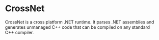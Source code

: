 CrossNet
========

CrossNet is a cross platform .NET runtime. It parses .NET assemblies and generates unmanaged C++ code that can be compiled on any standard C++ compiler.
